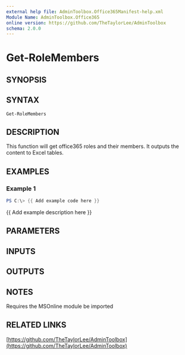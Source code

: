 ```yaml
---
external help file: AdminToolbox.Office365Manifest-help.xml
Module Name: AdminToolbox.Office365
online version: https://github.com/TheTaylorLee/AdminToolbox
schema: 2.0.0
---
```


# Get-RoleMembers

## SYNOPSIS

## SYNTAX

```
Get-RoleMembers
```

## DESCRIPTION
This function will get office365 roles and their members.
It outputs the content to Excel tables.

## EXAMPLES

### Example 1
```powershell
PS C:\> {{ Add example code here }}
```

{{ Add example description here }}

## PARAMETERS

## INPUTS

## OUTPUTS

## NOTES
Requires the MSOnline module be imported

## RELATED LINKS

[https://github.com/TheTaylorLee/AdminToolbox](https://github.com/TheTaylorLee/AdminToolbox)

